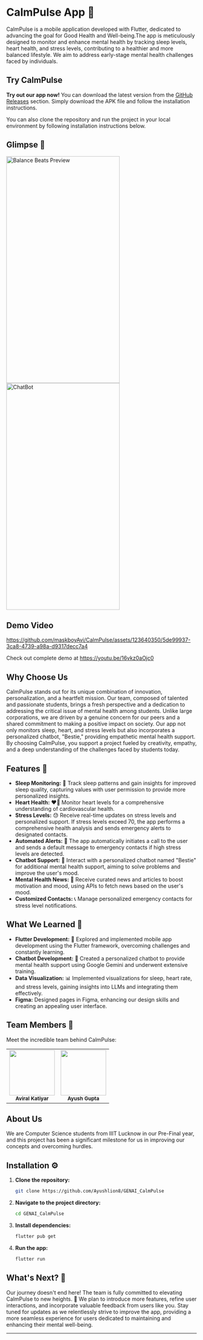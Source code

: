 # CalmPulse App 🌟

CalmPulse is a mobile application developed with Flutter, dedicated to advancing the goal for Good Health and Well-being.The app is meticulously designed to monitor and enhance mental health by tracking sleep levels, heart health, and stress levels, contributing to a healthier and more balanced lifestyle. We aim to address early-stage mental health challenges faced by individuals.

## Try CalmPulse

**Try out our app now!** You can download the latest version from the [GitHub Releases](https://github.com/maskboyAvi/CalmPulse/releases/tag/v0.0.1) section. Simply download the APK file and follow the installation instructions.

You can also clone the repository and run the project in your local environment by following installation instructions below.

## Glimpse 📱

<img src="https://github.com/maskboyAvi/CalmPulse/assets/123640350/a5a114b8-8c4d-4196-9a60-60e73c5f5d1e" width="300px" height="600px" alt="Balance Beats Preview">
<img src="https://github.com/maskboyAvi/CalmPulse/assets/123640350/fe2ef913-3337-4d93-af89-96306641ea52" width="300px" height="600px" alt="ChatBot">

## Demo Video

https://github.com/maskboyAvi/CalmPulse/assets/123640350/5de99937-3ca8-4739-a98a-d9317decc7a4

Check out complete demo at https://youtu.be/16vkz0aOjc0

## Why Choose Us

CalmPulse stands out for its unique combination of innovation, personalization, and a heartfelt mission. Our team, composed of talented and passionate students, brings a fresh perspective and a dedication to addressing the critical issue of mental health among students. Unlike large corporations, we are driven by a genuine concern for our peers and a shared commitment to making a positive impact on society. Our app not only monitors sleep, heart, and stress levels but also incorporates a personalized chatbot, "Bestie," providing empathetic mental health support. By choosing CalmPulse, you support a project fueled by creativity, empathy, and a deep understanding of the challenges faced by students today.

## Features 🎉

- **Sleep Monitoring:** 🌙 Track sleep patterns and gain insights for improved sleep quality, capturing values with user permission to provide more personalized insights.
- **Heart Health:** ❤️‍🔥 Monitor heart levels for a comprehensive understanding of cardiovascular health.
- **Stress Levels:** 😓 Receive real-time updates on stress levels and personalized support. If stress levels exceed 70, the app performs a comprehensive health analysis and sends emergency alerts to designated contacts.
- **Automated Alerts:** 🚨 The app automatically initiates a call to the user and sends a default message to emergency contacts if high stress levels are detected.
- **Chatbot Support:** 🤖 Interact with a personalized chatbot named "Bestie" for additional mental health support, aiming to solve problems and improve the user's mood.
- **Mental Health News:** 📰 Receive curated news and articles to boost motivation and mood, using APIs to fetch news based on the user's mood.
- **Customized Contacts:** 📞 Manage personalized emergency contacts for stress level notifications.

## What We Learned 🧠

- **Flutter Development:** 💙 Explored and implemented mobile app development using the Flutter framework, overcoming challenges and constantly learning.
- **Chatbot Development:** 🤖 Created a personalized chatbot to provide mental health support using Google Gemini and underwent extensive training.
- **Data Visualization:** 📊 Implemented visualizations for sleep, heart rate, and stress levels, gaining insights into LLMs and integrating them effectively.
- **Figma:** Designed pages in Figma, enhancing our design skills and creating an appealing user interface.

## Team Members 👥
Meet the incredible team behind CalmPulse:

<table>
	<tr>
		<td align="center"><img src="https://i.imgur.com/QKfdOPT.png" width="120px" height="120px"><br /><sub><b>Aviral Katiyar</b></sub><br/><a href="https://github.com/maskboyAvi"></a></td>
        <td align="center"><img src="https://i.imgur.com/IoenZo1.jpg" width="120px" height="120px" objectFit:"cover"><br /><sub><b>Ayush Gupta</b></sub><br/><a href="https://github.com/Ayushlion8"></a></td>
	</tr>
</table>

## About Us 
We are Computer Science students from IIIT Lucknow in our Pre-Final year, and this project has been a significant milestone for us in improving our concepts and overcoming hurdles.

## Installation ⚙️

1. **Clone the repository:**

    ```bash
    git clone https://github.com/Ayushlion8/GENAI_CalmPulse
    ```

2. **Navigate to the project directory:**

    ```bash
    cd GENAI_CalmPulse
    ```

3. **Install dependencies:**

    ```bash
    flutter pub get
    ```

4. **Run the app:**

    ```bash
    flutter run
    ```

## What's Next? 🚀

Our journey doesn't end here! The team is fully committed to elevating CalmPulse to new heights. 🌈 We plan to introduce more features, refine user interactions, and incorporate valuable feedback from users like you. Stay tuned for updates as we relentlessly strive to improve the app, providing a more seamless experience for users dedicated to maintaining and enhancing their mental well-being.

---
